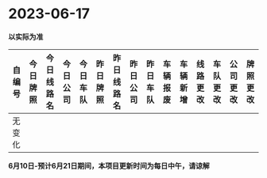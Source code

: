 # 2023-06-17

**以实际为准**

| 自编号      | 今日牌照      | 今日线路名 | 今日公司  | 今日车队 | 昨日牌照      | 昨日线路名 | 昨日公司  | 昨日车队 | 车辆报废 | 车辆新增 | 线路更改  | 车队更改  | 公司更改  | 牌照更改 |
|----------|-----------|-------|-------|------|-----------|-------|-------|------|------|------|-------|-------|-------|------|
| 无变化 |

**6月10日-预计6月21日期间，本项目更新时间为每日中午，请谅解**
